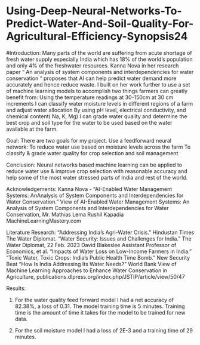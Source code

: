 # Using-Deep-Neural-Networks-To-Predict-Water-And-Soil-Quality-For-Agricultural-Efficiency-Synopsis24
#Introduction:
Many parts of the world are suffering from acute shortage of fresh water supply especially India which has 18% of the world’s population and only 4% of the freshwater resources. Kanna Nova in her research paper “ An analysis of system components and interdependencies for water conservation “ proposes that AI can help predict water demand more accurately and hence reduce waste. I built on her work further to use a set of machine learning models to accomplish two things farmers can greatly benefit from:
Using the temperature readings at 30-150cm at 30 cm increments I can classify water moisture levels in different regions of a farm and adjust water allocation 
By using pH level, electrical conductivity, and chemical content( Na, K, Mg)  I can grade water quality and determine the best crop and soil type for the water to be used based on the water available at the farm.

Goal:
There are two goals for my project. Use a feedforward neural network:
To reduce water use based on moisture levels across the farm 
To classify & grade water quality for crop selection and soil management


Conclusion:
Neural networks based machine learning can be applied to reduce water use & improve crop selection with reasonable accuracy and help some of the most water stressed parts of India and rest of the world.


Acknowledgements:
Kanna Nova - “AI-Enabled Water Management Systems: AnAnalysis of System Components
 and Interdependencies for Water Conservation.” View of AI-Enabled Water Management Systems: An Analysis of System Components and Interdependencies for Water Conservation,
Mr. Mathias Lema
Rushil Kapadia
MachineLearningMastery.com

Literature Research:
“Addressing India’s Agri-Water Crisis.” Hindustan Times
The Water Diplomat. “Water Security: Issues and Challenges for India.” The Water Diplomat, 22 Feb. 2023
David Blakeslee Assistant Professor of Economics, et al. “Impacts of Water Loss on Low-Income Farmers in India.” 
“Toxic Water, Toxic Crops: India’s Public Health Time Bomb.” New Security Beat
“How Is India Addressing Its Water Needs?” World Bank
View of Machine Learning Approaches to Enhance Water Conservation in Agriculture, publications.dlpress.org/index.php/JSTIP/article/view/50/47

Results:
1. For the water quality feed forward model I had a net accuracy of 82.38%, a loss of 0.31. The model training time is 5 minutes. Training time is the amount of time it takes for the model to be trained for new data.

2. For the soil moisture model I had a loss of 2E-3 and a training time of 29 minutes.
